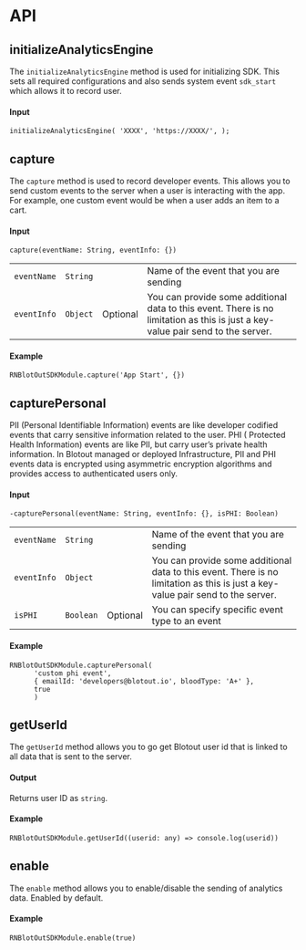 # API

## initializeAnalyticsEngine
The `initializeAnalyticsEngine` method is used for initializing SDK. This sets all required configurations and also sends system event `sdk_start` which allows it to record user.
#### Input
`initializeAnalyticsEngine(
'XXXX',
'https://XXXX/',
);`

## capture
The `capture` method is used to record developer events. This allows you to send custom events to the server when a user is interacting with the app. For example, one custom event would be when a user adds an item to a cart.
#### Input
`capture(eventName: String, eventInfo: {})`

|||||
|---|---|---|---|
| `eventName` | `String` |  | Name of the event that you are sending |
| `eventInfo` | `Object` | Optional | You can provide some additional data to this event. There is no limitation as this is just a key-value pair send to the server. |

#### Example
```React Native
RNBlotOutSDKModule.capture('App Start', {})
```

## capturePersonal
PII (Personal Identifiable Information) events are like developer codified events that carry sensitive information related to the user.
PHI ( Protected Health Information) events are like PII, but carry user’s private health information.
In Blotout managed or deployed Infrastructure, PII and PHI events data is encrypted using asymmetric encryption algorithms and provides access to authenticated users only.

#### Input
`-capturePersonal(eventName: String, eventInfo: {}, isPHI: Boolean)`

|||||
|---|---|---|---|
| `eventName` | `String` |  | Name of the event that you are sending |
| `eventInfo` | `Object` | | You can provide some additional data to this event. There is no limitation as this is just a key-value pair send to the server. |
| `isPHI` | `Boolean` | Optional | You can specify specific event type to an event|


#### Example
```React Native
RNBlotOutSDKModule.capturePersonal(
      'custom phi event',
      { emailId: 'developers@blotout.io', bloodType: 'A+' },
      true
      )
```

## getUserId
The `getUserId` method allows you to go get Blotout user id that is linked to all data that is sent to the server.

#### Output
Returns user ID as `string`.

#### Example
```React Native
RNBlotOutSDKModule.getUserId((userid: any) => console.log(userid))
```


## enable
The `enable` method allows you to enable/disable the sending of analytics data. Enabled by default.

#### Example
```React Native
RNBlotOutSDKModule.enable(true)
```
